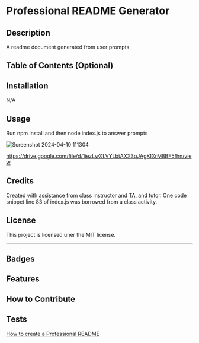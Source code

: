 # Professional README Generator

## Description
A readme document generated from user prompts

## Table of Contents (Optional)


## Installation

N/A

## Usage
Run npm install and then node index.js to answer prompts

![Screenshot 2024-04-10 111304](https://github.com/casicl/README-generator/assets/158116041/4d3074d3-adbe-422b-92c2-9e651b75976f)

https://drive.google.com/file/d/1iezLwXLVYLbtAXX3qJAgKIXrM8BF5fhn/view

## Credits

Created with assistance from class instructor and TA, and tutor.
One code snippet line 83 of index.js was borrowed from a class activity.

## License

This project is licensed uner the MIT license.

---


## Badges



## Features


## How to Contribute



## Tests







[How to create a Professional README](https://coding-boot-camp.github.io/full-stack/github/professional-readme-guide)
